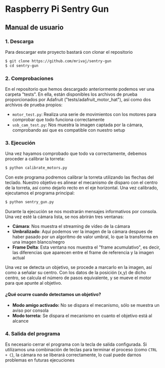 # Raspberry Pi Sentry Gun
## Manual de usuario
### 1. Descarga
Para descargar este proyecto bastará con clonar el repositorio
```sh
$ git clone https://github.com/mrivaj/sentry-gun
$ cd sentry-gun
```

### 2. Comprobaciones
En el repositorio que hemos descargado anteriormente podemos ver una carpeta "tests". En ella, están disponibles los archivos de prueba proporcionados por Adafruit ("tests/adafruit_motor_hat"), así como dos archivos de prueba propios:
  - `motor_test.py`: Realiza una serie de movimientos con los motores para comprobar que todo funciona correctamente
  - `usb_cam_test.py`: Nos muestra la imagen captada por la cámara, comprobando así que es compatible con nuestro setup
 
### 3. Ejecución
Una vez hayamos comprobado que todo va correctamente, debemos proceder a calibrar la torreta:
```sh
$ python calibrate_motors.py
```
Con este programa podremos calibrar la torreta utilizando las flechas del teclado. Nuestro objetivo es alinear el mecanismo de disparo con el centro de la torreta, así como dejarlo recto en el eje horizontal.
Una vez calibrado, ejecutamos el programa principal:
```sh
$ python sentry_gun.py
```
Durante la ejecución se nos mostrarán mensajes informativos por consola.
Una vez esté la cámara lista, se nos abrirán tres ventanas: 
  - **Cámara**: Nos muestra el streaming de vídeo de la cámara
  - **Umbralizado**: Aquí podemos ver la imagen de la cámara despues de haber pasado por un algoritmo de valor umbral, lo que la transforma en una imagen blanco/negro
  - **Frame Delta**: Esta ventana nos muestra el "frame acumulativo", es decir, las diferencias que aparecen entre el frame de referencia y la imagen actual
 
Una vez se detecta un objetivo, se procede a marcarlo en la imagen, así como a señalar su centro. Con los datos de la posición (x,y) de dicho centro, se calcula el número de pasos equivalente, y se mueve el motor para que apunte al objetivo.

#### ¿Qué ocurre cuando detectamos un objetivo?

- **Modo amigo activado:** No se dispara el mecanismo, sólo se muestra un aviso por consola
-  **Modo torreta:** Se dispara el mecanismo en cuanto el objetivo está al alcance

### 4. Salida del programa
Es necesario cerrar el programa con la tecla de salida configurada. Si utilizamos una combinación de teclas para terminar el proceso (como `CTRL + C`), la cámara no se liberará correctamente, lo cual puede darnos problemas en futuras ejecuciones
